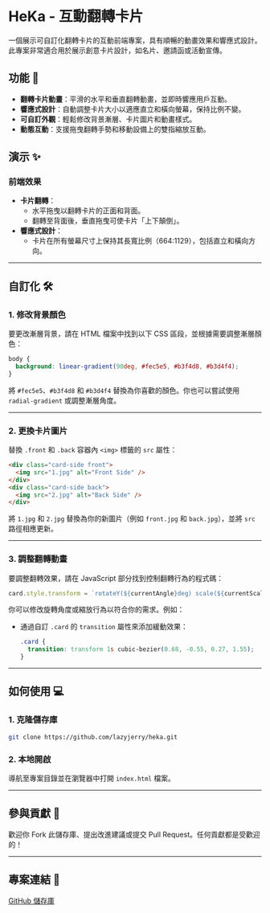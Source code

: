 # HeKa - 互動翻轉卡片

一個展示可自訂化翻轉卡片的互動前端專案，具有順暢的動畫效果和響應式設計。此專案非常適合用於展示創意卡片設計，如名片、邀請函或活動宣傳。

## 功能 🎨

- **翻轉卡片動畫**：平滑的水平和垂直翻轉動畫，並即時響應用戶互動。
- **響應式設計**：自動調整卡片大小以適應直立和橫向螢幕，保持比例不變。
- **可自訂外觀**：輕鬆修改背景漸層、卡片圖片和動畫樣式。
- **動態互動**：支援拖曳翻轉手勢和移動設備上的雙指縮放互動。

## 演示 ✨

### 前端效果

- **卡片翻轉**：
  - 水平拖曳以翻轉卡片的正面和背面。
  - 翻轉至背面後，垂直拖曳可使卡片「上下顛倒」。
- **響應式設計**：
  - 卡片在所有螢幕尺寸上保持其長寬比例（664:1129），包括直立和橫向方向。

---

## 自訂化 🛠️

### 1. 修改背景顏色

要更改漸層背景，請在 HTML 檔案中找到以下 CSS 區段，並根據需要調整漸層顏色：

```css
body {
  background: linear-gradient(90deg, #fec5e5, #b3f4d8, #b3d4f4);
}
```

將 `#fec5e5`、`#b3f4d8` 和 `#b3d4f4` 替換為你喜歡的顏色。你也可以嘗試使用 `radial-gradient` 或調整漸層角度。

---

### 2. 更換卡片圖片

替換 `.front` 和 `.back` 容器內 `<img>` 標籤的 `src` 屬性：

```html
<div class="card-side front">
  <img src="1.jpg" alt="Front Side" />
</div>
<div class="card-side back">
  <img src="2.jpg" alt="Back Side" />
</div>
```

將 `1.jpg` 和 `2.jpg` 替換為你的新圖片（例如 `front.jpg` 和 `back.jpg`），並將 `src` 路徑相應更新。

---

### 3. 調整翻轉動畫

要調整翻轉效果，請在 JavaScript 部分找到控制翻轉行為的程式碼：

```javascript
card.style.transform = `rotateY(${currentAngle}deg) scale(${currentScale})`;
```

你可以修改旋轉角度或縮放行為以符合你的需求。例如：

- 通過自訂 `.card` 的 `transition` 屬性來添加緩動效果：

  ```css
  .card {
    transition: transform 1s cubic-bezier(0.68, -0.55, 0.27, 1.55);
  }
  ```

---

## 如何使用 💻

### 1. 克隆儲存庫

```bash
git clone https://github.com/lazyjerry/heka.git
```

### 2. 本地開啟

導航至專案目錄並在瀏覽器中打開 `index.html` 檔案。

---

## 參與貢獻 🤝

歡迎你 Fork 此儲存庫、提出改進建議或提交 Pull Request。任何貢獻都是受歡迎的！

---

## 專案連結 🔗

[GitHub 儲存庫](https://github.com/lazyjerry/heka)
